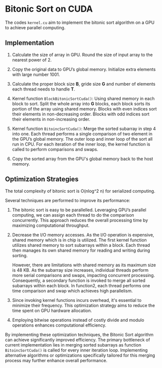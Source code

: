 # Bitonic Sort on CUDA

The codes `kernel.cu` aim to implement the bitonic sort algorithm on a GPU to achieve parallel computing. 

## Implementation
1. Calculate the size of array in GPU. Round the size of input array to the nearest power of 2. 

2. Copy the original data to GPU’s global memory. Initialize extra elements with large number 1001.

3. Calculate the proper block size **B**, gride size **G** and number of elements each thread needs to handle **T**.  

4. Kernel function `BlockBitonicSortCuda()`: Using shared memory in each block to sort. Split the whole array into **G** blocks, each block sorts its portion of the array using shared memory. Blocks with even indices sort their elements in non-decreasing order. Blocks with odd indices sort their elements in non-increasing order.

5. Kernel function `BitoincSortCuda()`: Merge the sorted subarray in step 4 into one. Each thread performs a single comparison of two element in the GPU’s global memory. The outer loop and inner loop of the sort all run in CPU. For each iteration of the inner loop, the kernel function is called to perform comparisons and swaps. 

6. Copy the sorted array from the GPU's global memory back to the host memory. 

## Optimization Strategies
The total complexity of bitonic sort is O(nlog^2 n) for serialized computing. 

Several techniques are performed to improve its performance:

1) The bitonic sort is easy to be parallelled. Leveraging GPU’s parallel computing, we can assign each thread to do the comparison concurrently. This approach reduces the overall processing time by maximizing computational throughput. 

2) Decrease the I/O memory accesses. As the I/O operation is expensive, shared memory which is in chip is utilized. The first kernel function utilizes shared memory to sort subarrays within a block. Each thread then manages its own shared memory for reading and writing during sorting. 

    However, there are limitations with shared memory as its maximum size is 48 KB. As the subarray size increases, individual threads perform more serial comparisons and swaps, impacting concurrent processing. Consequently, a secondary function is invoked to merge all sorted subarrays within each block. In function2, each thread performs one time comparison and swap which achieves high parallelism. 

3) Since invoking kernel functions incurs overhead, it's essential to minimize their frequency. This optimization strategy aims to reduce the time spent on GPU hardware allocation.

4) Employing bitwise operations instead of costly divide and modulo operations enhances computational efficiency.

 By implementing these optimization techniques, the Bitonic Sort algorithm can achieve significantly improved efficiency. The primary bottleneck of current implementation lies in merging sorted subarrays as function `BitoincSortCuda()` is called for every inner iteration loop.  Implementing alternative algorithms or optimizations specifically tailored for this merging process may further enhance overall performance.

